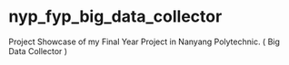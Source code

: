 # nyp_fyp_big_data_collector
Project Showcase of my Final Year Project in Nanyang Polytechnic. ( Big Data Collector )
